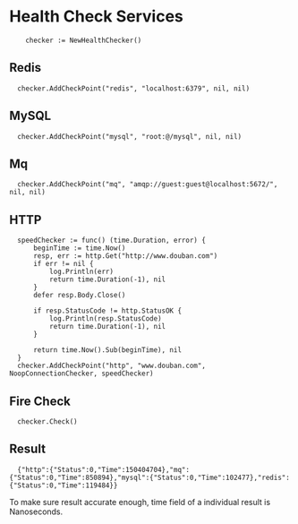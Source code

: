 # Health Check Services

  ```
	  checker := NewHealthChecker()
  ```
## Redis

  ```
	checker.AddCheckPoint("redis", "localhost:6379", nil, nil)
  ```

## MySQL
  ```
	checker.AddCheckPoint("mysql", "root:@/mysql", nil, nil)
  ```

## Mq
  ```
	checker.AddCheckPoint("mq", "amqp://guest:guest@localhost:5672/", nil, nil)
  ```

## HTTP
  ```
	speedChecker := func() (time.Duration, error) {
		beginTime := time.Now()
		resp, err := http.Get("http://www.douban.com")
		if err != nil {
			log.Println(err)
			return time.Duration(-1), nil
		}
		defer resp.Body.Close()

		if resp.StatusCode != http.StatusOK {
			log.Println(resp.StatusCode)
			return time.Duration(-1), nil
		}

		return time.Now().Sub(beginTime), nil
	}
	checker.AddCheckPoint("http", "www.douban.com", NoopConnectionChecker, speedChecker)
  ```


## Fire Check

  ```
    checker.Check()
  ```

## Result

  ```
    {"http":{"Status":0,"Time":150404704},"mq":{"Status":0,"Time":850894},"mysql":{"Status":0,"Time":102477},"redis":{"Status":0,"Time":119484}}
  ```
  
  To make sure result accurate enough, time field of a individual result is Nanoseconds.
